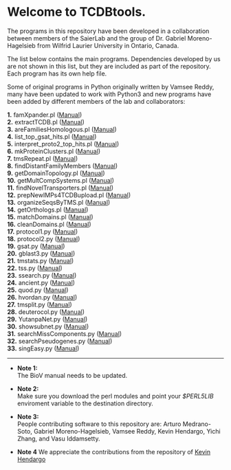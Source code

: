 # Welcome to TCDBtools.

The programs in this repository have been developed in a collaboration between 
members of the SaierLab and the group of Dr. Gabriel Moreno-Hagelsieb from 
Wilfrid Laurier University in Ontario, Canada.

The list below contains the main programs. Dependencies developed by us are 
not shown in this list, but they are included as part of the repository. 
Each program has its own help file.

Some of original programs in Python originally written by Vamsee Reddy, many 
have been updated to work with Python3 and new programs have been added by 
different members of the lab and collaborators:


**1.** famXpander.pl ([Manual](manuals/famXpander.md))  
**2.** extractTCDB.pl ([Manual](manuals/extractTCDB.md))    
**3.** areFamiliesHomologous.pl ([Manual](manuals/areFamiliesHomologous.md))  
**4.** list_top_gsat_hits.pl ([Manual](manuals/list_top_gsat_hits.md))  
**5.** interpret_proto2_top_hits.pl ([Manual](manuals/interpret_proto2_top_hits.md))  
**6.** mkProteinClusters.pl  ([Manual](manuals/mkProteinClusters.md))  
**7.** tmsRepeat.pl ([Manual](Manuals/tmsRepeat.md))  
**8.** findDistantFamilyMembers ([Manual](manuals/findDistantFamilyMembers))  
**9.** getDomainTopology.pl ([Manual](manuals/getDomainTopology.md))   
**10.** getMultCompSystems.pl ([Manual](manuals/getMultCompSystems.md))  
**11.** findNovelTransporters.pl ([Manual](manuals/findNovelTransporters.md))  
**12.** prepNewIMPs4TCDBupload.pl ([Manual](manuals/prepNewIMPs4TCDBupload.md))  
**13.** organizeSeqsByTMS.pl ([Manual](manuals/organizeSeqsByTMS.md))  
**14.** getOrthologs.pl ([Manual](manuals/getOrthologs.md))  
**15.** matchDomains.pl ([Manual](manuals/matchDomains.md))  
**16.** cleanDomains.pl ([Manual](manuals/cleanDomains.md))  
**17.** protocol1.py   ([Manual](manuals/BioV_manual.pdf))  
**18.** protocol2.py   ([Manual](manuals/BioV_manual.pdf))  
**19.** gsat.py        ([Manual](manuals/BioV_manual.pdf))  
**20.** gblast3.py     ([Manual](manuals/BioV_manual.pdf))    
**21.** tmstats.py     ([Manual](manuals/BioV_manual.pdf))  
**22.** tss.py         ([Manual](manuals/BioV_manual.pdf))  
**23.** ssearch.py     ([Manual](manuals/BioV_manual.pdf))  
**24.** ancient.py     ([Manual](manuals/AR_INSTRUCTIONS.pdf))   
**25.** quod.py        ([Manual](https://gitlab.com//khendarg/hvordan/blob/master/docs/quod.md))  
**26.** hvordan.py    ([Manual](https://gitlab.com/khendarg/hvordan/blob/master/docs/hvordan.md))  
**27.** tmsplit.py    ([Manual](manuals/tmsplit.md))  
**28.** deuterocol.py ([Manual](https://github.com/SaierLaboratory/deuterocol))  
**29.** YutanpaNet.py ([Manual](manuals/YutanpaNet.md))  
**30.** showsubnet.py ([Manual](manuals/showsubnet.md))  
**31.** searchMissComponents.py ([Manual](manuals/searchMissComponents.md))  
**32.** searchPseudogenes.py ([Manual](manuals/searchPseudogenes.md))  
**33.** singEasy.py ([Manual](manuals/singEasy.md))

---  

* **Note 1:**  
The BioV manual needs to be updated.  

* **Note 2:**  
Make sure you download the perl modules and point your _$PERL5LIB_ 
enviroment variable to the destination directory.

* **Note 3:**  
People contributing software to this repository are: Arturo Medrano-Soto, Gabriel Moreno-Hagelsieb, Vamsee Reddy, Kevin Hendargo, Yichi Zhang, and Vasu Iddamsetty.

* **Note 4**
We appreciate the contributions from the repository of [Kevin Hendargo](https://gitlab.com/khendarg)

